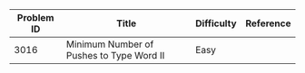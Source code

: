 | Problem ID | Title | Difficulty | Reference
| --- | --- | --- | ---
| 3016 | Minimum Number of Pushes to Type Word II | Easy | 
